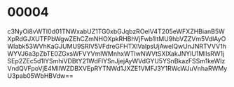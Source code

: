 # 00004
c3NyOi8vWTI0d01TNWxabUZ1TG0xbGJqbzROelV4T205eWFXZHBianB5WXpRdGJXUTFPbWgwZEhCZmNHOXpkRHBhVjFwb1ltMU9hbVZZVm5VdlAyOWlabk53WVhKaGJUMU9SRlV5VFdreGFHTXlValpsUjAwelQwUnJNRTVVV1hWYVJ6a3pZbTE0ZGxsWFVYVmlWMnhxWTIwNWVtSXlXakJNYlU1MllsRW1jSEp2ZEc5d1lYSmhiVDBtY21WdFlYSnJjejAyWVdGYU5YSnBkazFSSm1keWIzVndQVFpoVjE4MllWZDBXVEpRYTNWd1JXZE1VMFJ3Y1RWcWJuVnhaRWMyU3pab05WbHBVdw==
